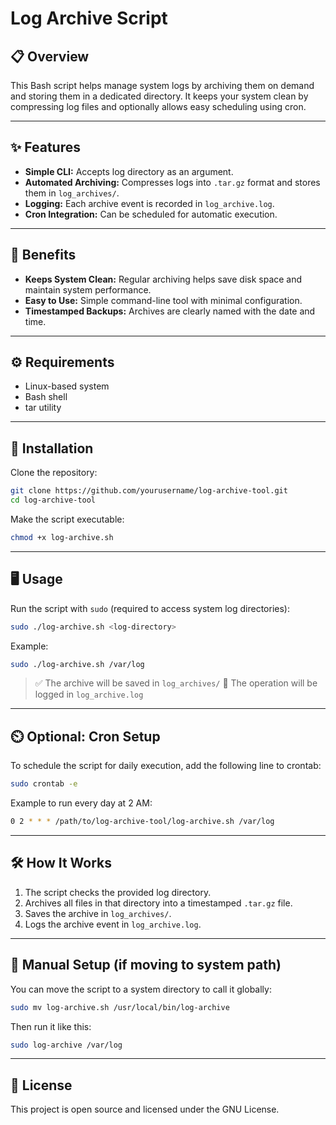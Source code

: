# Log Archive Script

## 📋 Overview

This Bash script helps manage system logs by archiving them on demand and storing them in a dedicated directory. It keeps your system clean by compressing log files and optionally allows easy scheduling using cron.

---

## ✨ Features

* **Simple CLI:** Accepts log directory as an argument.
* **Automated Archiving:** Compresses logs into `.tar.gz` format and stores them in `log_archives/`.
* **Logging:** Each archive event is recorded in `log_archive.log`.
* **Cron Integration:** Can be scheduled for automatic execution.

---

## 🌟 Benefits

* **Keeps System Clean:** Regular archiving helps save disk space and maintain system performance.
* **Easy to Use:** Simple command-line tool with minimal configuration.
* **Timestamped Backups:** Archives are clearly named with the date and time.

---

## ⚙️ Requirements

* Linux-based system
* Bash shell
* tar utility

---

## 🚀 Installation

Clone the repository:

```bash
git clone https://github.com/yourusername/log-archive-tool.git
cd log-archive-tool
```

Make the script executable:

```bash
chmod +x log-archive.sh
```

---

## 🖥️ Usage

Run the script with `sudo` (required to access system log directories):

```bash
sudo ./log-archive.sh <log-directory>
```

Example:

```bash
sudo ./log-archive.sh /var/log
```

> ✅ The archive will be saved in `log_archives/`
> 📝 The operation will be logged in `log_archive.log`

---

## ⏲️ Optional: Cron Setup

To schedule the script for daily execution, add the following line to crontab:

```bash
sudo crontab -e
```

Example to run every day at 2 AM:

```bash
0 2 * * * /path/to/log-archive-tool/log-archive.sh /var/log
```

---

## 🛠️ How It Works

1. The script checks the provided log directory.
2. Archives all files in that directory into a timestamped `.tar.gz` file.
3. Saves the archive in `log_archives/`.
4. Logs the archive event in `log_archive.log`.

---

## 🧹 Manual Setup (if moving to system path)

You can move the script to a system directory to call it globally:

```bash
sudo mv log-archive.sh /usr/local/bin/log-archive
```

Then run it like this:

```bash
sudo log-archive /var/log
```

---

## 📝 License

This project is open source and licensed under the GNU License.
